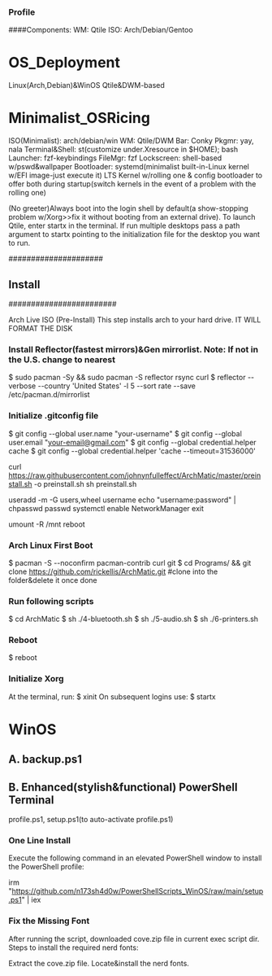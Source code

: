 
### Profile
####Components:
WM: Qtile
ISO: Arch/Debian/Gentoo



# OS_Deployment
Linux(Arch,Debian)&WinOS Qtile&DWM-based


# Minimalist_OSRicing

ISO(Minimalist): arch/debian/win
WM: Qtile/DWM 
Bar: Conky
Pkgmr: yay, nala
Terminal&Shell: st(customize under.Xresource in $HOME); bash
Launcher: fzf-keybindings
FileMgr: fzf
Lockscreen: shell-based w/pswd&wallpaper
Bootloader: systemd(minimalist built-in-Linux kernel w/EFI image-just execute it)
LTS Kernel w/rolling one & config bootloader to offer both during startup(switch kernels in the event of a problem with the rolling one)

(No greeter)Always boot into the login shell by default(a show-stopping problem w/Xorg>>fix it without booting from an external drive). To launch Qtile, enter startx in the terminal. If run multiple desktops pass a path argument to startx pointing to the initialization file for the desktop you want to run.

#####################
## Install
########################

Arch Live ISO (Pre-Install)
This step installs arch to your hard drive. IT WILL FORMAT THE DISK

### Install Reflector(fastest mirrors)&Gen mirrorlist. Note: If not in the U.S. change to nearest
$ sudo pacman -Sy && sudo pacman -S reflector rsync curl 
$ reflector --verbose --country 'United States' -l 5 --sort rate --save /etc/pacman.d/mirrorlist

### Initialize .gitconfig file
$ git config --global user.name "your-username"
$ git config --global user.email "your-email@gmail.com"
$ git config --global credential.helper cache
$ git config --global credential.helper 'cache --timeout=31536000'




curl https://raw.githubusercontent.com/johnynfulleffect/ArchMatic/master/preinstall.sh -o preinstall.sh
sh preinstall.sh

useradd -m -G users,wheel username
echo "username:password" | chpasswd
passwd
systemctl enable NetworkManager
exit

umount -R /mnt
reboot



### Arch Linux First Boot
$ pacman -S --noconfirm pacman-contrib curl git
$ cd Programs/ && git clone https://github.com/rickellis/ArchMatic.git #clone into the folder&delete it once done

### Run following scripts
$ cd ArchMatic
$ sh  ./4-bluetooth.sh 
$ sh ./5-audio.sh 
$ sh  ./6-printers.sh 

### Reboot
$ reboot

### Initialize Xorg
At the terminal, run:
$ xinit
On subsequent logins use:
$ startx


# WinOS

## A. backup.ps1 


## B. Enhanced(stylish&functional) PowerShell Terminal
profile.ps1, setup.ps1(to auto-activate profile.ps1)

### One Line Install
Execute the following command in an elevated PowerShell window to install the PowerShell profile:

irm "https://github.com/n173sh4d0w/PowerShellScripts_WinOS/raw/main/setup.ps1" | iex

### Fix the Missing Font
After running the script, downloaded cove.zip file in current exec script dir. Steps to install the required nerd fonts:

Extract the cove.zip file.
Locate&install the nerd fonts.


##

